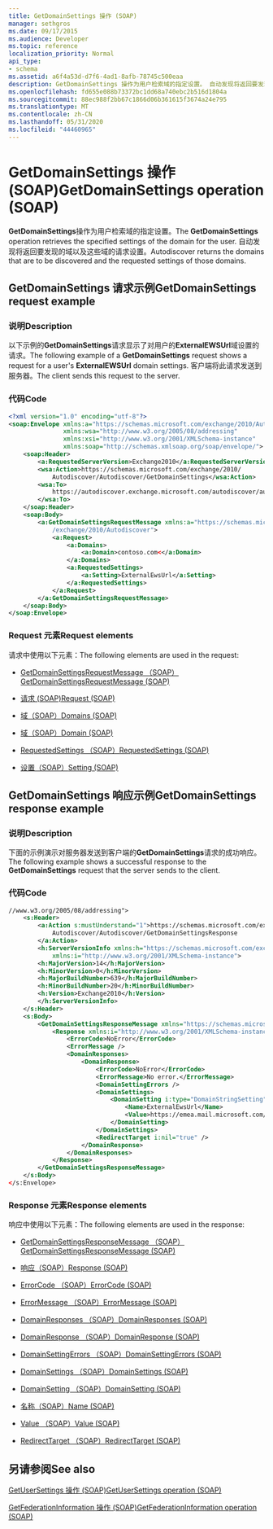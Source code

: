 ```yaml
---
title: GetDomainSettings 操作 (SOAP)
manager: sethgros
ms.date: 09/17/2015
ms.audience: Developer
ms.topic: reference
localization_priority: Normal
api_type:
- schema
ms.assetid: a6f4a53d-d7f6-4ad1-8afb-78745c500eaa
description: GetDomainSettings 操作为用户检索域的指定设置。 自动发现将返回要发现的域以及这些域的请求设置。
ms.openlocfilehash: fd655e088b73372bc1dd68a740ebc2b516d1804a
ms.sourcegitcommit: 88ec988f2bb67c1866d06b361615f3674a24e795
ms.translationtype: MT
ms.contentlocale: zh-CN
ms.lasthandoff: 05/31/2020
ms.locfileid: "44460965"
---
```

# <a name="getdomainsettings-operation-soap"></a><span data-ttu-id="a18eb-104">GetDomainSettings 操作 (SOAP)</span><span class="sxs-lookup"><span data-stu-id="a18eb-104">GetDomainSettings operation (SOAP)</span></span>

<span data-ttu-id="a18eb-105">**GetDomainSettings**操作为用户检索域的指定设置。</span><span class="sxs-lookup"><span data-stu-id="a18eb-105">The **GetDomainSettings** operation retrieves the specified settings of the domain for the user.</span></span> <span data-ttu-id="a18eb-106">自动发现将返回要发现的域以及这些域的请求设置。</span><span class="sxs-lookup"><span data-stu-id="a18eb-106">Autodiscover returns the domains that are to be discovered and the requested settings of those domains.</span></span> 
  
## <a name="getdomainsettings-request-example"></a><span data-ttu-id="a18eb-107">GetDomainSettings 请求示例</span><span class="sxs-lookup"><span data-stu-id="a18eb-107">GetDomainSettings request example</span></span>

### <a name="description"></a><span data-ttu-id="a18eb-108">说明</span><span class="sxs-lookup"><span data-stu-id="a18eb-108">Description</span></span>

<span data-ttu-id="a18eb-109">以下示例的**GetDomainSettings**请求显示了对用户的**ExternalEWSUrl**域设置的请求。</span><span class="sxs-lookup"><span data-stu-id="a18eb-109">The following example of a **GetDomainSettings** request shows a request for a user's **ExternalEWSUrl** domain settings.</span></span> <span data-ttu-id="a18eb-110">客户端将此请求发送到服务器。</span><span class="sxs-lookup"><span data-stu-id="a18eb-110">The client sends this request to the server.</span></span> 
  
### <a name="code"></a><span data-ttu-id="a18eb-111">代码</span><span class="sxs-lookup"><span data-stu-id="a18eb-111">Code</span></span>

```XML
<?xml version="1.0" encoding="utf-8"?> 
<soap:Envelope xmlns:a="https://schemas.microsoft.com/exchange/2010/Autodiscover"
               xmlns:wsa="http://www.w3.org/2005/08/addressing"
               xmlns:xsi="http://www.w3.org/2001/XMLSchema-instance" 
               xmlns:soap="http://schemas.xmlsoap.org/soap/envelope/"> 
    <soap:Header> 
        <a:RequestedServerVersion>Exchange2010</a:RequestedServerVersion>
        <wsa:Action>https://schemas.microsoft.com/exchange/2010/
            Autodiscover/Autodiscover/GetDomainSettings</wsa:Action>
        <wsa:To>
            https://autodiscover.exchange.microsoft.com/autodiscover/autodiscover.svc
        </wsa:To>
    </soap:Header> 
    <soap:Body> 
        <a:GetDomainSettingsRequestMessage xmlns:a="https://schemas.microsoft.com
            /exchange/2010/Autodiscover"> 
            <a:Request> 
                <a:Domains> 
                    <a:Domain>contoso.com<</a:Domain> 
                </a:Domains> 
                <a:RequestedSettings> 
                    <a:Setting>ExternalEwsUrl</a:Setting> 
                </a:RequestedSettings> 
            </a:Request> 
        </a:GetDomainSettingsRequestMessage> 
    </soap:Body> 
</soap:Envelope>
```

### <a name="request-elements"></a><span data-ttu-id="a18eb-112">Request 元素</span><span class="sxs-lookup"><span data-stu-id="a18eb-112">Request elements</span></span>

<span data-ttu-id="a18eb-113">请求中使用以下元素：</span><span class="sxs-lookup"><span data-stu-id="a18eb-113">The following elements are used in the request:</span></span>
  
- [<span data-ttu-id="a18eb-114">GetDomainSettingsRequestMessage （SOAP）</span><span class="sxs-lookup"><span data-stu-id="a18eb-114">GetDomainSettingsRequestMessage (SOAP)</span></span>](getdomainsettingsrequestmessage-soap.md)
    
- [<span data-ttu-id="a18eb-115">请求 (SOAP)</span><span class="sxs-lookup"><span data-stu-id="a18eb-115">Request (SOAP)</span></span>](request-soap.md)
    
- [<span data-ttu-id="a18eb-116">域（SOAP）</span><span class="sxs-lookup"><span data-stu-id="a18eb-116">Domains (SOAP)</span></span>](domains-soap.md)
    
- [<span data-ttu-id="a18eb-117">域（SOAP）</span><span class="sxs-lookup"><span data-stu-id="a18eb-117">Domain (SOAP)</span></span>](domain-soap.md)
    
- [<span data-ttu-id="a18eb-118">RequestedSettings （SOAP）</span><span class="sxs-lookup"><span data-stu-id="a18eb-118">RequestedSettings (SOAP)</span></span>](requestedsettings-soap.md)
    
- [<span data-ttu-id="a18eb-119">设置（SOAP）</span><span class="sxs-lookup"><span data-stu-id="a18eb-119">Setting (SOAP)</span></span>](setting-soap.md)
    
## <a name="getdomainsettings-response-example"></a><span data-ttu-id="a18eb-120">GetDomainSettings 响应示例</span><span class="sxs-lookup"><span data-stu-id="a18eb-120">GetDomainSettings response example</span></span>

### <a name="description"></a><span data-ttu-id="a18eb-121">说明</span><span class="sxs-lookup"><span data-stu-id="a18eb-121">Description</span></span>

<span data-ttu-id="a18eb-122">下面的示例演示对服务器发送到客户端的**GetDomainSettings**请求的成功响应。</span><span class="sxs-lookup"><span data-stu-id="a18eb-122">The following example shows a successful response to the **GetDomainSettings** request that the server sends to the client.</span></span> 
  
### <a name="code"></a><span data-ttu-id="a18eb-123">代码</span><span class="sxs-lookup"><span data-stu-id="a18eb-123">Code</span></span>

```XML
//www.w3.org/2005/08/addressing"> 
    <s:Header> 
        <a:Action s:mustUnderstand="1">https://schemas.microsoft.com/exchange/2010/ 
            Autodiscover/Autodiscover/GetDomainSettingsResponse
        </a:Action> 
        <h:ServerVersionInfo xmlns:h="https://schemas.microsoft.com/exchange/2010/Autodiscover" 
            xmlns:i="http://www.w3.org/2001/XMLSchema-instance"> 
        <h:MajorVersion>14</h:MajorVersion> 
        <h:MinorVersion>0</h:MinorVersion> 
        <h:MajorBuildNumber>639</h:MajorBuildNumber> 
        <h:MinorBuildNumber>20</h:MinorBuildNumber> 
        <h:Version>Exchange2010</h:Version> 
        </h:ServerVersionInfo>
    </s:Header> 
    <s:Body> 
        <GetDomainSettingsResponseMessage xmlns="https://schemas.microsoft.com/exchange/2010/Autodiscover"> 
            <Response xmlns:i="http://www.w3.org/2001/XMLSchema-instance"> 
                <ErrorCode>NoError</ErrorCode> 
                <ErrorMessage /> 
                <DomainResponses> 
                    <DomainResponse> 
                        <ErrorCode>NoError</ErrorCode> 
                        <ErrorMessage>No error.</ErrorMessage> 
                        <DomainSettingErrors /> 
                        <DomainSettings> 
                            <DomainSetting i:type="DomainStringSetting"> 
                                <Name>ExternalEwsUrl</Name> 
                                <Value>https://emea.mail.microsoft.com/EWS/Exchange.asmx</Value> 
                            </DomainSetting> 
                        </DomainSettings> 
                        <RedirectTarget i:nil="true" /> 
                    </DomainResponse> 
                </DomainResponses> 
            </Response> 
        </GetDomainSettingsResponseMessage> 
    </s:Body> 
</s:Envelope>
```

### <a name="response-elements"></a><span data-ttu-id="a18eb-124">Response 元素</span><span class="sxs-lookup"><span data-stu-id="a18eb-124">Response elements</span></span>

<span data-ttu-id="a18eb-125">响应中使用以下元素：</span><span class="sxs-lookup"><span data-stu-id="a18eb-125">The following elements are used in the response:</span></span>
  
- [<span data-ttu-id="a18eb-126">GetDomainSettingsResponseMessage （SOAP）</span><span class="sxs-lookup"><span data-stu-id="a18eb-126">GetDomainSettingsResponseMessage (SOAP)</span></span>](getdomainsettingsresponsemessage-soap.md)
    
- [<span data-ttu-id="a18eb-127">响应（SOAP）</span><span class="sxs-lookup"><span data-stu-id="a18eb-127">Response (SOAP)</span></span>](response-soap.md)
    
- [<span data-ttu-id="a18eb-128">ErrorCode （SOAP）</span><span class="sxs-lookup"><span data-stu-id="a18eb-128">ErrorCode (SOAP)</span></span>](errorcode-soap.md)
    
- [<span data-ttu-id="a18eb-129">ErrorMessage （SOAP）</span><span class="sxs-lookup"><span data-stu-id="a18eb-129">ErrorMessage (SOAP)</span></span>](errormessage-soap.md)
    
- [<span data-ttu-id="a18eb-130">DomainResponses （SOAP）</span><span class="sxs-lookup"><span data-stu-id="a18eb-130">DomainResponses (SOAP)</span></span>](domainresponses-soap.md)
    
- [<span data-ttu-id="a18eb-131">DomainResponse （SOAP）</span><span class="sxs-lookup"><span data-stu-id="a18eb-131">DomainResponse (SOAP)</span></span>](domainresponse-soap.md)
    
- [<span data-ttu-id="a18eb-132">DomainSettingErrors （SOAP）</span><span class="sxs-lookup"><span data-stu-id="a18eb-132">DomainSettingErrors (SOAP)</span></span>](domainsettingerrors-soap.md)
    
- [<span data-ttu-id="a18eb-133">DomainSettings （SOAP）</span><span class="sxs-lookup"><span data-stu-id="a18eb-133">DomainSettings (SOAP)</span></span>](domainsettings-soap.md)
    
- [<span data-ttu-id="a18eb-134">DomainSetting （SOAP）</span><span class="sxs-lookup"><span data-stu-id="a18eb-134">DomainSetting (SOAP)</span></span>](domainsetting-soap.md)
    
- [<span data-ttu-id="a18eb-135">名称（SOAP）</span><span class="sxs-lookup"><span data-stu-id="a18eb-135">Name (SOAP)</span></span>](name-soap.md)
    
- [<span data-ttu-id="a18eb-136">Value （SOAP）</span><span class="sxs-lookup"><span data-stu-id="a18eb-136">Value (SOAP)</span></span>](value-soap.md)
    
- [<span data-ttu-id="a18eb-137">RedirectTarget （SOAP）</span><span class="sxs-lookup"><span data-stu-id="a18eb-137">RedirectTarget (SOAP)</span></span>](redirecttarget-soap.md)
    
## <a name="see-also"></a><span data-ttu-id="a18eb-138">另请参阅</span><span class="sxs-lookup"><span data-stu-id="a18eb-138">See also</span></span>



[<span data-ttu-id="a18eb-139">GetUserSettings 操作 (SOAP)</span><span class="sxs-lookup"><span data-stu-id="a18eb-139">GetUserSettings operation (SOAP)</span></span>](getusersettings-operation-soap.md)
  
[<span data-ttu-id="a18eb-140">GetFederationInformation 操作 (SOAP)</span><span class="sxs-lookup"><span data-stu-id="a18eb-140">GetFederationInformation operation (SOAP)</span></span>](getfederationinformation-operation-soap.md)

